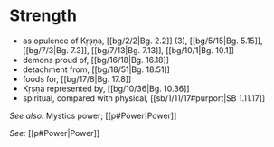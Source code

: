 # Strength

* as opulence of Kṛṣṇa, [[bg/2/2|Bg. 2.2]] (3), [[bg/5/15|Bg. 5.15]], [[bg/7/3|Bg. 7.3]], [[bg/7/13|Bg. 7.13]], [[bg/10/1|Bg. 10.1]]
* demons proud of, [[bg/16/18|Bg. 16.18]]
* detachment from, [[bg/18/51|Bg. 18.51]]
* foods for, [[bg/17/8|Bg. 17.8]]
* Kṛṣṇa represented by, [[bg/10/36|Bg. 10.36]]
* spiritual, compared with physical, [[sb/1/11/17#purport|SB 1.11.17]]

*See also:* Mystics power; [[p#Power|Power]]

*See:* [[p#Power|Power]]
